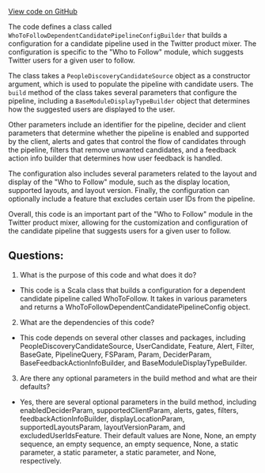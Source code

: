 [View code on GitHub](https://github.com/misbahsy/the-algorithm/product-mixer/component-library/src/main/scala/com/twitter/product_mixer/component_library/pipeline/candidate/who_to_follow_module/WhoToFollowDependentCandidatePipelineConfigBuilder.scala)

The code defines a class called `WhoToFollowDependentCandidatePipelineConfigBuilder` that builds a configuration for a candidate pipeline used in the Twitter product mixer. The configuration is specific to the "Who to Follow" module, which suggests Twitter users for a given user to follow. 

The class takes a `PeopleDiscoveryCandidateSource` object as a constructor argument, which is used to populate the pipeline with candidate users. The `build` method of the class takes several parameters that configure the pipeline, including a `BaseModuleDisplayTypeBuilder` object that determines how the suggested users are displayed to the user. 

Other parameters include an identifier for the pipeline, decider and client parameters that determine whether the pipeline is enabled and supported by the client, alerts and gates that control the flow of candidates through the pipeline, filters that remove unwanted candidates, and a feedback action info builder that determines how user feedback is handled. 

The configuration also includes several parameters related to the layout and display of the "Who to Follow" module, such as the display location, supported layouts, and layout version. Finally, the configuration can optionally include a feature that excludes certain user IDs from the pipeline.

Overall, this code is an important part of the "Who to Follow" module in the Twitter product mixer, allowing for the customization and configuration of the candidate pipeline that suggests users for a given user to follow.
## Questions: 
 1. What is the purpose of this code and what does it do?
- This code is a Scala class that builds a configuration for a dependent candidate pipeline called WhoToFollow. It takes in various parameters and returns a WhoToFollowDependentCandidatePipelineConfig object.

2. What are the dependencies of this code?
- This code depends on several other classes and packages, including PeopleDiscoveryCandidateSource, UserCandidate, Feature, Alert, Filter, BaseGate, PipelineQuery, FSParam, Param, DeciderParam, BaseFeedbackActionInfoBuilder, and BaseModuleDisplayTypeBuilder.

3. Are there any optional parameters in the build method and what are their defaults?
- Yes, there are several optional parameters in the build method, including enabledDeciderParam, supportedClientParam, alerts, gates, filters, feedbackActionInfoBuilder, displayLocationParam, supportedLayoutsParam, layoutVersionParam, and excludedUserIdsFeature. Their default values are None, None, an empty sequence, an empty sequence, an empty sequence, None, a static parameter, a static parameter, a static parameter, and None, respectively.